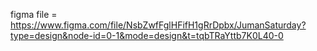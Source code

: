 figma file = 
https://www.figma.com/file/NsbZwfFglHFifH1gRrDpbx/JumanSaturday?type=design&node-id=0-1&mode=design&t=tqbTRaYttb7K0L40-0
